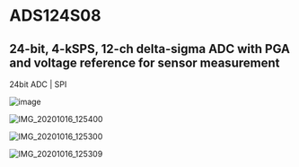 # ADS124S08

## 24-bit, 4-kSPS, 12-ch delta-sigma ADC with PGA and voltage reference for sensor measurement

24bit ADC | SPI

![image](https://user-images.githubusercontent.com/28555587/93339717-8b348f00-f849-11ea-8baa-f572e47056fe.png)

![IMG_20201016_125400](https://user-images.githubusercontent.com/28555587/96328495-5f334600-1061-11eb-8610-5243e243b22e.jpg)

![IMG_20201016_125300](https://user-images.githubusercontent.com/28555587/96328498-69554480-1061-11eb-9cb5-d51d6ce3ab7f.jpg)

![IMG_20201016_125309](https://user-images.githubusercontent.com/28555587/96328503-6e19f880-1061-11eb-9bdd-bc0b2a0a72ff.jpg)

